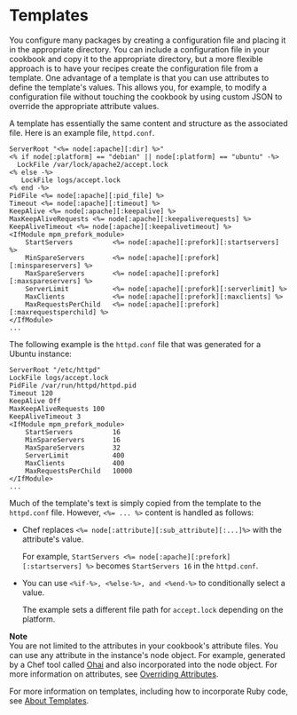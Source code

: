 # Templates<a name="workingcookbook-installingcustom-components-templates"></a>

You configure many packages by creating a configuration file and placing it in the appropriate directory\. You can include a configuration file in your cookbook and copy it to the appropriate directory, but a more flexible approach is to have your recipes create the configuration file from a template\. One advantage of a template is that you can use attributes to define the template's values\. This allows you, for example, to modify a configuration file without touching the cookbook by using custom JSON to override the appropriate attribute values\.

A template has essentially the same content and structure as the associated file\. Here is an example file, `httpd.conf`\.

```
ServerRoot "<%= node[:apache][:dir] %>"
<% if node[:platform] == "debian" || node[:platform] == "ubuntu" -%>
  LockFile /var/lock/apache2/accept.lock
<% else -%>
   LockFile logs/accept.lock
<% end -%>
PidFile <%= node[:apache][:pid_file] %>
Timeout <%= node[:apache][:timeout] %>
KeepAlive <%= node[:apache][:keepalive] %>
MaxKeepAliveRequests <%= node[:apache][:keepaliverequests] %>
KeepAliveTimeout <%= node[:apache][:keepalivetimeout] %>
<IfModule mpm_prefork_module>
    StartServers          <%= node[:apache][:prefork][:startservers] %>
    MinSpareServers       <%= node[:apache][:prefork][:minspareservers] %>
    MaxSpareServers       <%= node[:apache][:prefork][:maxspareservers] %>
    ServerLimit           <%= node[:apache][:prefork][:serverlimit] %>
    MaxClients            <%= node[:apache][:prefork][:maxclients] %>
    MaxRequestsPerChild   <%= node[:apache][:prefork][:maxrequestsperchild] %>
</IfModule>
...
```

The following example is the `httpd.conf` file that was generated for a Ubuntu instance:

```
ServerRoot "/etc/httpd"
LockFile logs/accept.lock
PidFile /var/run/httpd/httpd.pid
Timeout 120
KeepAlive Off
MaxKeepAliveRequests 100
KeepAliveTimeout 3
<IfModule mpm_prefork_module>
    StartServers          16
    MinSpareServers       16
    MaxSpareServers       32
    ServerLimit           400
    MaxClients            400
    MaxRequestsPerChild   10000
</IfModule>
...
```

Much of the template's text is simply copied from the template to the `httpd.conf` file\. However, `<%= ... %>` content is handled as follows:
+ Chef replaces `<%= node[:attribute][:sub_attribute][:...]%>` with the attribute's value\.

  For example, `StartServers <%= node[:apache][:prefork][:startservers] %>` becomes `StartServers 16` in the `httpd.conf`\.
+ You can use `<%if-%>, <%else-%>, and <%end-%>` to conditionally select a value\.

  The example sets a different file path for `accept.lock` depending on the platform\.

**Note**  
You are not limited to the attributes in your cookbook's attribute files\. You can use any attribute in the instance's node object\. For example, generated by a Chef tool called [Ohai](https://docs.chef.io/ohai.html) and also incorporated into the node object\. For more information on attributes, see [Overriding Attributes](workingcookbook-attributes.md)\.

For more information on templates, including how to incorporate Ruby code, see [About Templates](http://docs.chef.io/templates.html)\.